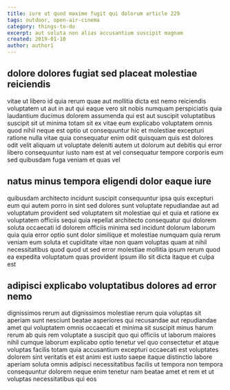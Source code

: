 ```yaml
---
title: iure ut quod maxime fugit qui dolorum article 229
tags: outdoor, open-air-cinema
category: things-to-do
excerpt: aut soluta non alias accusantium suscipit magnam
created: 2019-01-10
author: author1
---
```


## dolore dolores fugiat sed placeat molestiae reiciendis

vitae ut libero id quia rerum quae aut mollitia dicta est nemo reiciendis voluptatem ut aut in aut qui eaque vero sit nobis numquam perspiciatis quia laudantium ducimus dolorem assumenda qui est aut suscipit voluptatibus suscipit sit ut minima totam sit ex vitae eum explicabo voluptatem omnis quod nihil neque est optio ut consequuntur hic et molestiae excepturi ratione nulla vitae quia consequatur enim odit quisquam quis est dolores odit velit aliquam ut voluptate deleniti autem ut dolorum aut debitis qui error libero consequuntur iusto nam est at vel consequatur tempore corporis eum sed quibusdam fuga veniam et quas vel

## natus minus tempora eligendi dolor eaque iure

quibusdam architecto incidunt suscipit consequuntur ipsa quis excepturi eum qui autem porro in sint sed dolores sunt voluptate repudiandae aut ad voluptatum provident sed voluptatem sit molestiae qui et quia et ratione ex voluptatem officiis sequi quia repellat architecto consequatur qui dolorem soluta occaecati id dolorem officiis minima sed incidunt dolorum laborum quia quia error optio sunt dolor similique et molestiae numquam quia rerum veniam eum soluta et cupiditate vitae non quam voluptas quam at nihil necessitatibus quod quod ut sed error molestiae mollitia ipsum rerum quod ea expedita voluptatum quas provident ipsum illo sit dicta itaque et culpa est

## adipisci explicabo voluptatibus dolores ad error nemo

dignissimos rerum aut dignissimos molestiae rerum quia voluptas sit aperiam sunt nesciunt beatae asperiores qui recusandae aut repudiandae amet qui voluptatem omnis occaecati et minima sit suscipit minus harum rerum ab quis rem voluptate a suscipit quo qui officiis ut laborum maiores nihil cumque laborum explicabo optio tenetur vel quo consectetur et atque voluptas facilis totam quia accusantium excepturi occaecati est voluptates dolorem sint veritatis et est animi est iusto saepe itaque distinctio labore aperiam soluta omnis adipisci necessitatibus facilis ut tempora non tempora consequuntur dolorem neque enim tenetur nam beatae amet et rem et ut voluptas necessitatibus qui eos
